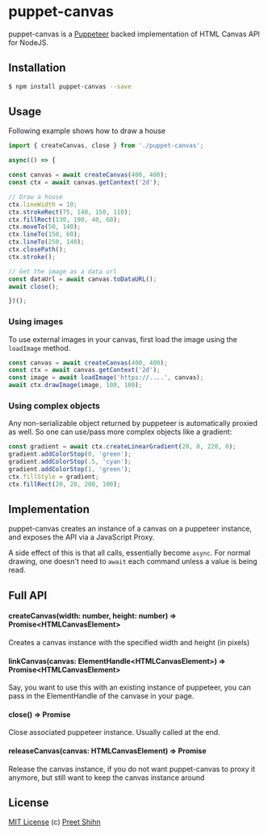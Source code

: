 # puppet-canvas

puppet-canvas is a [Puppeteer](https://github.com/puppeteer/puppeteer) backed implementation of HTML Canvas API for NodeJS. 

## Installation

```bash
$ npm install puppet-canvas --save
```

## Usage

Following example shows how to draw a house 

```javascript
import { createCanvas, close } from './puppet-canvas';

async(() => {

const canvas = await createCanvas(400, 400);
const ctx = await canvas.getContext('2d');

// Draw a house
ctx.lineWidth = 10;
ctx.strokeRect(75, 140, 150, 110);
ctx.fillRect(130, 190, 40, 60);
ctx.moveTo(50, 140);
ctx.lineTo(150, 60);
ctx.lineTo(250, 140);
ctx.closePath();
ctx.stroke();

// Get the image as a data url
const dataUrl = await canvas.toDataURL();
await close();

})();
```

### Using images

To use external images in your canvas, first load the image using the `loadImage` method.

```javascript
const canvas = await createCanvas(400, 400);
const ctx = await canvas.getContext('2d');
const image = await loadImage('https://....', canvas);
await ctx.drawImage(image, 100, 100);
```

### Using complex objects

Any non-serializable object returned by puppeteer is automatically proxied as well. So one can use/pass more complex objects like a gradient:

```javascript
const gradient = await ctx.createLinearGradient(20, 0, 220, 0);
gradient.addColorStop(0, 'green');
gradient.addColorStop(.5, 'cyan');
gradient.addColorStop(1, 'green');
ctx.fillStyle = gradient;
ctx.fillRect(20, 20, 200, 100);
```

## Implementation
puppet-canvas creates an instance of a canvas on a puppeteer instance, and exposes the API via a JavaScript Proxy. 

A side effect of this is that all calls, essentially become `async`. For normal drawing, one doesn't need to `await` each command unless a value is being read. 

## Full API

#### createCanvas(width: number, height: number) => Promise\<HTMLCanvasElement\>
  
Creates a canvas instance with the specified width and height (in pixels)

#### linkCanvas(canvas: ElementHandle\<HTMLCanvasElement\>) => Promise\<HTMLCanvasElement\>

Say, you want to use this with an existing instance of puppeteer, you can pass in the ElementHandle of the canvase in your page. 

#### close() => Promise

Close associated puppeteer instance. Usually called at the end.

#### releaseCanvas(canvas: HTMLCanvasElement) => Promise

Release the canvas instance, if you do not want puppet-canvas to proxy it anymore, but still want to keep the canvas instance around 

## License
[MIT License](https://github.com/pshihn/puppet-canvas/blob/master/LICENSE) (c) [Preet Shihn](https://twitter.com/preetster)
